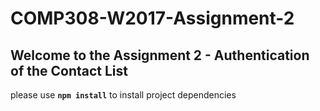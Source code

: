 # COMP308-W2017-Assignment-2

## Welcome to the Assignment 2 - Authentication of the Contact List

please use **`npm install`** to install project dependencies
